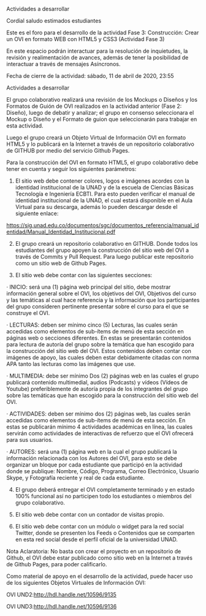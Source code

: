 Actividades a desarrollar

Cordial saludo estimados estudiantes

Este es el foro para el desarrollo de la  actividad Fase 3: Construcción: Crear un OVI en formato WEB con HTML5 y CSS3 (Actividad Fase 3)

En este espacio podrán interactuar para la resolución de inquietudes, la revisión y realimentación de avances, además de tener la posibilidad de interactuar a través de mensajes Asíncronos.

Fecha de cierre de la actividad: sábado, 11 de abril de 2020, 23:55

Actividades a desarrollar

El grupo colaborativo realizará una revisión de los Mockups o Diseños y los Formatos de Guión de OVI realizados en la actividad anterior (Fase 2: Diseño), luego de debatir y analizar; el grupo en consenso seleccionara el Mockup o Diseño y el Formato de guion que seleccionarán para trabajar en esta actividad.

Luego el grupo creará un Objeto Virtual de Información OVI en formato HTML5 y lo publicará en la Internet a través de un repositorio colaborativo de GITHUB por medio del servicio Github Pages. 

 Para la construcción del OVI en formato HTML5, el grupo colaborativo debe tener en cuenta y seguir los siguientes parámetros:

 1.   El sitio web debe contener colores, logos e imágenes acordes con la identidad institucional de la UNAD y de la escuela de Ciencias Básicas Tecnología e Ingeniería ECBTI. Para esto pueden verificar el manual de identidad institucional de la UNAD, el cual estará disponible en el Aula Virtual para su descarga, además lo pueden descargar desde el siguiente enlace:

 https://sig.unad.edu.co/documentos/sgc/documentos_referencia/manual_identidad/Manual_Identidad_Institucional.pdf 

2.   El grupo creará un repositorio colaborativo en GITHUB. Donde todos los estudiantes del grupo apoyen la construcción del sitio web del OVI a través de Commits y Pull Request. Para luego publicar este repositorio como un sitio web de Github Pages. 

3.   El sitio web debe contar con las siguientes secciones: 

·         INICIO: será una (1) página web principal del sitio, debe mostrar información general sobre el OVI, los objetivos del OVI, Objetivos del curso y las temáticas al cual hace referencia y la información que los participantes del grupo consideren pertinente presentar sobre el curso para el que se construye el OVI.  

·         LECTURAS: deben ser mínimo cinco (5) Lecturas, las cuales serán accedidas como elementos de sub-ítems de menú de esta sección en páginas web o secciones diferentes. En estas se presentarán contenidos para lectura de autoría del grupo sobre la temática que han escogido para la construcción del sitio web del OVI. Estos contenidos deben contar con imágenes de apoyo, las cuales deben estar debidamente citadas con norma APA tanto las lecturas como las imágenes que use. 

·         MULTIMEDIA: debe ser mínimo Dos (2) páginas web en las cuales el grupo publicará contenido multimedial, audios (Podcasts) y vídeos (Vídeos de Youtube) preferiblemente de autoría propia de los integrantes del grupo sobre las temáticas que han escogido para la construcción del sitio web del OVI. 

·         ACTIVIDADES: deben ser mínimo dos (2) páginas web, las cuales serán accedidas como elementos de sub-ítems de menú de esta sección. En estas se publicarán mínimo 4 actividades académicas en línea, las cuales servirán como actividades de interactivas de refuerzo que el OVI ofrecerá para sus usuarios. 

·         AUTORES: será una (1) página web en la cual el grupo publicará la información relacionada con los Autores del OVI, para esto se debe organizar un bloque por cada estudiante que participó en la actividad donde se publique: Nombre, Código, Programa, Correo Electrónico, Usuario Skype, y Fotografía reciente y real de cada estudiante.

4.   El grupo deberá entregar el OVI completamente terminado y en estado 100% funcional así no participen todo los estudiantes o miembros del grupo colaborativo.

5.   El sitio web debe contar con un contador de visitas propio.

 6.   El sitio web debe contar con un módulo o widget para la red social Twitter, donde se presenten los Feeds o Contenidos que se comparten en esta red social desde el perfil oficial de la universidad UNAD.

 Nota Aclaratoria: No basta con crear el proyecto en un repositorio de Github, el OVI debe estar publicado como sitio web en la Internet a través de Github Pages, para poder calificarlo.

 Como material de apoyo en el desarrollo de la actividad, puede hacer uso de los siguientes Objetos Virtuales de Información OVI:

OVI UND2:http://hdl.handle.net/10596/9135

 OVI UND3:http://hdl.handle.net/10596/9136
